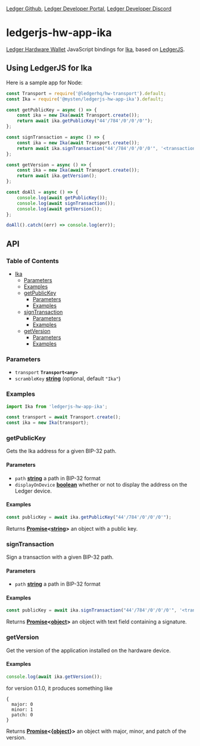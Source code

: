 [Ledger Github](https://github.com/LedgerHQ/ledgerjs/),
[Ledger Developer Portal](https://developers.ledger.com/),
[Ledger Developer Discord](https://developers.ledger.com/discord-pro)

# ledgerjs-hw-app-ika

[Ledger Hardware Wallet](https://www.ledger.com/) JavaScript bindings for [Ika](https://ika.io/),
based on [LedgerJS](https://github.com/LedgerHQ/ledgerjs).

## Using LedgerJS for Ika

Here is a sample app for Node:

```javascript
const Transport = require('@ledgerhq/hw-transport').default;
const Ika = require('@mysten/ledgerjs-hw-app-ika').default;

const getPublicKey = async () => {
	const ika = new Ika(await Transport.create());
	return await ika.getPublicKey("44'/784'/0'/0'/0'");
};

const signTransaction = async () => {
	const ika = new Ika(await Transport.create());
	return await ika.signTransaction("44'/784'/0'/0'/0'", '<transaction contents>');
};

const getVersion = async () => {
	const ika = new Ika(await Transport.create());
	return await ika.getVersion();
};

const doAll = async () => {
	console.log(await getPublicKey());
	console.log(await signTransaction());
	console.log(await getVersion());
};

doAll().catch((err) => console.log(err));
```

## API

### Table of Contents

- [Ika](#ika)
  - [Parameters](#parameters)
  - [Examples](#examples)
  - [getPublicKey](#getpublickey)
    - [Parameters](#parameters-1)
    - [Examples](#examples-1)
  - [signTransaction](#signtransaction)
    - [Parameters](#parameters-2)
    - [Examples](#examples-2)
  - [getVersion](#signtransaction)
    - [Parameters](#parameters-3)
    - [Examples](#examples-3)

### Parameters

- `transport` **`Transport<any>`**
- `scrambleKey`
  **[string](https://developer.mozilla.org/docs/Web/JavaScript/Reference/Global_Objects/String)**
  (optional, default `"Ika"`)

### Examples

```javascript
import Ika from 'ledgerjs-hw-app-ika';

const transport = await Transport.create();
const ika = new Ika(transport);
```

### getPublicKey

Gets the Ika address for a given BIP-32 path.

#### Parameters

- `path`
  **[string](https://developer.mozilla.org/docs/Web/JavaScript/Reference/Global_Objects/String)** a
  path in BIP-32 format
- `displayOnDevice`
  **[boolean](https://developer.mozilla.org/en-US/docs/Web/JavaScript/Reference/Global_Objects/Boolean)**
  whether or not to display the address on the Ledger device.

#### Examples

```javascript
const publicKey = await ika.getPublicKey("44'/784'/0'/0'/0'");
```

Returns
**[Promise](https://developer.mozilla.org/docs/Web/JavaScript/Reference/Global_Objects/Promise)&lt;[string](https://developer.mozilla.org/docs/Web/JavaScript/Reference/Global_Objects/String)>**
an object with a public key.

### signTransaction

Sign a transaction with a given BIP-32 path.

#### Parameters

- `path`
  **[string](https://developer.mozilla.org/docs/Web/JavaScript/Reference/Global_Objects/String)** a
  path in BIP-32 format

#### Examples

```javascript
const publicKey = await ika.signTransaction("44'/784'/0'/0'/0'", '<transaction contents>');
```

Returns
**[Promise](https://developer.mozilla.org/docs/Web/JavaScript/Reference/Global_Objects/Promise)&lt;[object](https://developer.mozilla.org/en-US/docs/Web/JavaScript/Reference/Global_Objects/Object)>**
an object with text field containing a signature.

### getVersion

Get the version of the application installed on the hardware device.

#### Examples

```javascript
console.log(await ika.getVersion());
```

for version 0.1.0, it produces something like

```
{
  major: 0
  minor: 1
  patch: 0
}
```

Returns
**[Promise](https://developer.mozilla.org/docs/Web/JavaScript/Reference/Global_Objects/Promise)&lt;{[object](https://developer.mozilla.org/docs/Web/JavaScript/Reference/Global_Objects/Object)}>**
an object with major, minor, and patch of the version.

